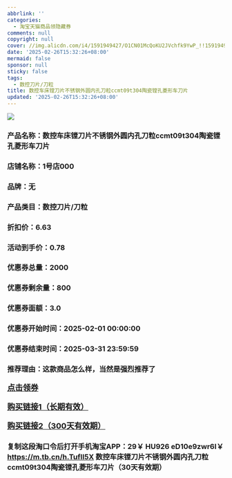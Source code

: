 ```yaml
---
abbrlink: ''
categories:
  - 淘宝天猫商品领隐藏券
comments: null
copyright: null
cover: //img.alicdn.com/i4/1591949427/O1CN01McQoKU2JVchfk9YwP_!!1591949427.jpg
date: '2025-02-26T15:32:26+08:00'
mermaid: false
sponsor: null
sticky: false
tags:
  - 数控刀片/刀粒
title: 数控车床镗刀片不锈钢外圆内孔刀粒ccmt09t304陶瓷镗孔菱形车刀片
updated: '2025-02-26T15:32:26+08:00'
--- 
```


![](//img.alicdn.com/i4/1591949427/O1CN01McQoKU2JVchfk9YwP_!!1591949427.jpg)

### 产品名称：数控车床镗刀片不锈钢外圆内孔刀粒ccmt09t304陶瓷镗孔菱形车刀片
### 店铺名称：1号店000
### 品牌：无
### 产品类目：数控刀片/刀粒
### 折扣价：6.63
### 活动到手价：0.78
### 优惠券总量：2000
### 优惠券剩余量：800
### 优惠券面额：3.0
### 优惠券开始时间：2025-02-01 00:00:00	
### 优惠券结束时间：2025-03-31 23:59:59	
### 推荐理由：这款商品怎么样，当然是强烈推荐了

<p style="font-size: 18px; font-weight: bold;">
  <a href="https://uland.taobao.com/coupon/edetail?e=V4xuwFdkQ7SlhHvvyUNXZfh8CuWt5YH5OVuOuRD5gLJMmdsrkidbOUV9IBA4kmjLivlVkgIwVhYU8L0echYMteLxwobbr9s5C4cGhnfCmVVYcTXD91FY22winc28zmkNVFdwzBygyXf0TcIixZTmmAcY88rbnPan2cFY6qAkBQtBJFJ%2BvjUN8lIm73H%2FCH8cQHjpJWzlqRdPc39vTzcAEdG%2BGKMwuFyvaDx4bJh%2FRqz63CJspjYZaskwIZqZ4SaNY4iIrhNvZQ1my5yhd2XFAyqayXv3zm5EWwYsi7sOBhKtHrX7ybrSrclMTjSQsK4pNV%2FfhFTRZ%2Bmie%2FpBy9wBFg%3D%3D&traceId=0b515d4517407227641888116d126c&union_lens=lensId%3AOPT%401740722776%4021081dad_0d8d_1954b29ab01_9a8f%4001%40eyJmbG9vcklkIjo3MzM1NH0ie" target="_blank">点击领券</a>
</p>
<p style="font-size: 18px; font-weight: bold;">
  <a href="https://s.click.taobao.com/t?e=m%3D2%26s%3D%2BcriDqvDLtRw4vFB6t2Z2ueEDrYVVa64LKpWJ%2Bin0XLjf2vlNIV67uW8xal2bDKcNq%2BDna%2F8eQf3ID%2FV1RqsF4wnCJeELi4I%2FIEn%2BS1IjHAB0ghlTd7WlZVm%2FOAUUFw71qrpxiwMoCNxc1AtbZGVS6TELnsHtr8Gp1%2FyFX%2B3KpELZMqoQW%2BfuB6GmlJyRiVTElj425xvsOpRkWLuOzz4aNDZ3SJX0Gqu3VvZ2MoJQFB7isJqdp4Kj8T7w9k8Kk5Zz2rjKwfHvZJP7qa1tU3ZgS3jKrSQZrKgPEAkvQhjGDPfqe%2FipI7Lw3EqY%2Bakgpmw" target="_blank">购买链接1（长期有效）</a>
</p>
<p style="font-size: 18px; font-weight: bold;">
  <a href="https://s.click.taobao.com/iaqXVNs" target="_blank">购买链接2（300天有效期）</a>
</p>

### 复制这段淘口令后打开手机淘宝APP：29￥ HU926 eD10e9zwr6I￥ https://m.tb.cn/h.TuflI5X  数控车床镗刀片不锈钢外圆内孔刀粒ccmt09t304陶瓷镗孔菱形车刀片（30天有效期）
